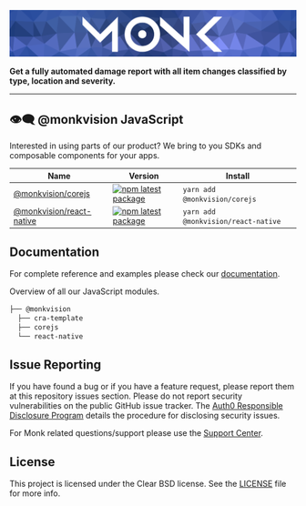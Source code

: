 ![Monk banner](assets/banner.webp)

**Get a fully automated damage report with all item changes classified by type, location and severity.**

---

## 👁️‍🗨️ @monkvision JavaScript
Interested in using parts of our product? We bring to you SDKs and composable components for your apps.

|  Name  |   Version     |    Install    |
| ------------- | ------------- | ------------- |
| [@monkvision/corejs](packages/corejs/README.md)  | [![npm latest package](https://img.shields.io/npm/v/@monkvision/corejs/latest.svg)](https://www.npmjs.com/package/@monkvision/corejs)  | `yarn add @monkvision/corejs` |
| [@monkvision/react-native](packages/react-native/README.md)  | [![npm latest package](https://img.shields.io/npm/v/@monkvision/react-native/latest.svg)](https://www.npmjs.com/package/@monkvision/react-native)  | `yarn add @monkvision/react-native` |

## Documentation

For complete reference and examples please check our [documentation](https://monkvision.github.io/monkjs/docs).

Overview of all our JavaScript modules.
``` xpath2
├── @monkvision
  ├── cra-template
  ├── corejs
  └── react-native
```

## Issue Reporting

If you have found a bug or if you have a feature request, please report them at this repository issues section. Please do not report security vulnerabilities on the public GitHub issue tracker. The [Auth0 Responsible Disclosure Program](https://auth0.com/whitehat) details the procedure for disclosing security issues.

For Monk related questions/support please use the [Support Center](https://support.monkvision.ai).

## License

This project is licensed under the Clear BSD license. See the [LICENSE](LICENSE) file for more info.
